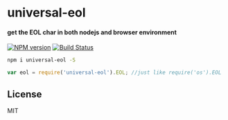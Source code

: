 # universal-eol
#### get the EOL char in both nodejs and browser environment

[![NPM version](https://img.shields.io/npm/v/universal-eol.svg?style=flat)](https://npmjs.org/package/universal-eol)
[![Build Status](https://img.shields.io/travis/p2227/universal-eol.svg?style=flat)](https://travis-ci.org/p2227/universal-eol)

```sh
npm i universal-eol -S
```

```js
var eol = require('universal-eol').EOL; //just like require('os').EOL
```

## License
MIT
